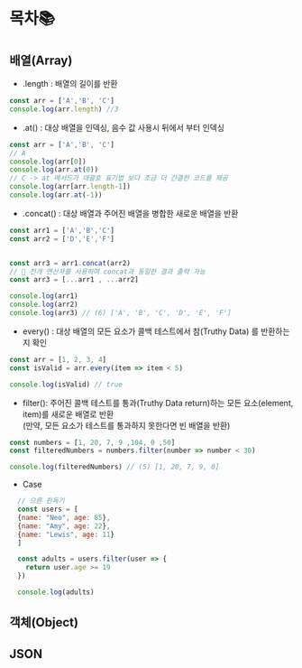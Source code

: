 # 목차📚

## 배열(Array)
- .length : 배열의 길이를 반환
```jsx
const arr = ['A','B', 'C']
console.log(arr.length) //3
```

- .at() : 대상 배열을 인덱싱, 음수 값 사용시 뒤에서 부터 인덱싱
```jsx
const arr = ['A','B', 'C']
// A 
console.log(arr[0])
console.log(arr.at(0))
// C -> at 메서드가 대괄호 표기법 보다 조금 더 간결한 코드를 제공
console.log(arr[arr.length-1])
console.log(arr.at(-1)) 
```

- .concat() : 대상 배열과 주어진 배열을 병합한 새로운 배열을 반환
```jsx
const arr1 = ['A','B','C']
const arr2 = ['D','E','F']


const arr3 = arr1.concat(arr2)
// 🚨 전개 연산자를 사용하여 concat과 동일한 결과 출력 가능
const arr3 = [...arr1 , ...arr2]

console.log(arr1)
console.log(arr2) 
console.log(arr3) // (6) ['A', 'B', 'C', 'D', 'E', 'F']
```

- every() : 대상 배열의 모든 요소가 콜백 테스트에서 참(Truthy Data) 를 반환하는지 확인
```jsx
const arr = [1, 2, 3, 4]
const isValid = arr.every(item => item < 5)

console.log(isValid) // true
```

- filter(): 주어진 콜백 테스트를 통과(Truthy Data return)하는 모든 요소(element, item)를 새로운 배열로 반환  
(만약, 모든 요소가 테스트를 통과하지 못한다면 빈 배열을 반환)

```jsx
const numbers = [1, 20, 7, 9 ,104, 0 ,50]
const filteredNumbers = numbers.filter(number => number < 30)

console.log(filteredNumbers) // (5) [1, 20, 7, 9, 0]
```
  - Case
  ```jsx
    // 으른 판독기
    const users = [
    {name: "Neo", age: 85},
    {name: "Amy", age: 22},
    {name: "Lewis", age: 11}
    ]

    const adults = users.filter(user => {
      return user.age >= 19
    })

    console.log(adults)
  ```
## 객체(Object)

## JSON